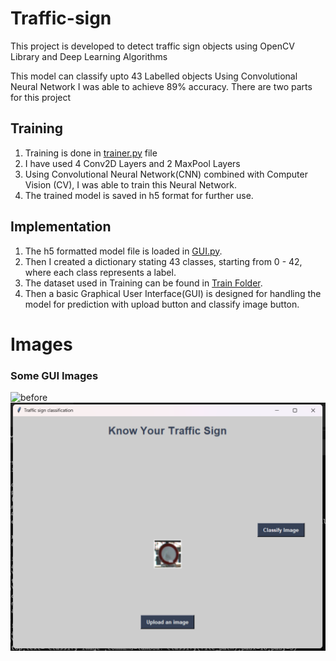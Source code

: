 # Traffic-sign

This project is developed to detect traffic sign objects using OpenCV Library and Deep Learning Algorithms

This model can classify upto 43 Labelled objects
Using Convolutional Neural Network I was able to achieve 89% accuracy.
There are two parts for this project

## Training
1. Training is done in [trainer.py](https://github.com/Shanmukh-Nath/Traffic-sign/blob/master/trainer.py) file
2. I have used 4 Conv2D Layers and 2 MaxPool Layers
3. Using Convolutional Neural Network(CNN) combined with Computer Vision (CV), I was able to train this Neural Network.
4. The trained model is saved in h5 format for further use.

## Implementation
1. The h5 formatted model file is loaded in [GUI.py](https://github.com/Shanmukh-Nath/Traffic-sign/blob/master/gui.py).
2. Then I created a dictionary stating 43 classes, starting from 0 - 42, where each class represents a label.
3. The dataset used in Training can be found in [Train Folder](https://github.com/Shanmukh-Nath/Traffic-sign/tree/master/Train). 
4. Then a basic Graphical User Interface(GUI) is designed for handling the model for prediction with upload button and classify image button. 

# Images

### Some GUI Images

![before](https://drive.google.com/file/d/1mEKKLhLNT-uJwTusqFYW-8S9-PV7docG/view?usp=sharing)
![after](https://github.com/Shanmukh-Nath/Traffic-sign/blob/master/after.png)
